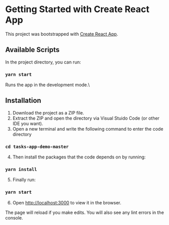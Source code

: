 # Getting Started with Create React App

This project was bootstrapped with [Create React App](https://github.com/facebook/create-react-app).

## Available Scripts

In the project directory, you can run:

### `yarn start`

Runs the app in the development mode.\


## Installation

1. Download the project as a ZIP file.
2. Extract the ZIP and open the directory via Visual Stuido Code (or other IDE you want).
3. Open a new terminal and write the following command to enter the code directory
### `cd tasks-app-demo-master`
4. Then install the packages that the code depends on by running:
### `yarn install`
5. Finally run:
### `yarn start`
6. Open [http://localhost:3000](http://localhost:3000) to view it in the browser.

The page will reload if you make edits.
You will also see any lint errors in the console.

